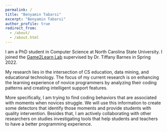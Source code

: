 ```yaml
---
permalink: /
title: "Benyamin Tabarsi"
excerpt: "Benyamin Tabarsi"
author_profile: true
redirect_from: 
  - /about/
  - /about.html
---
```



I am a PhD student in Computer Science at North Carolina State University. I joined the [Game2Learn Lab](https://eliza.csc.ncsu.edu) supervised by Dr. Tiffany Barnes in Spring 2022. 

My research lies in the intersection of CS education, data mining, and educational technology. The focus of my current research is on enhancing the learning experience of novice programmers by analyzing their coding patterns and creating intelligent support features. 

More specifically, I am trying to find coding behaviors that are associated with moments when novices struggle.  We will use this information to create some detectors that identify those moments and provide students with quality intervention. Besides that, I am actively collaborating with other researchers on studies investigating tools that help students and teachers to have a better programming experience. 